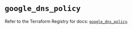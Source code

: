 # `google_dns_policy`

Refer to the Terraform Registry for docs: [`google_dns_policy`](https://registry.terraform.io/providers/hashicorp/google/6.46.0/docs/resources/dns_policy).
